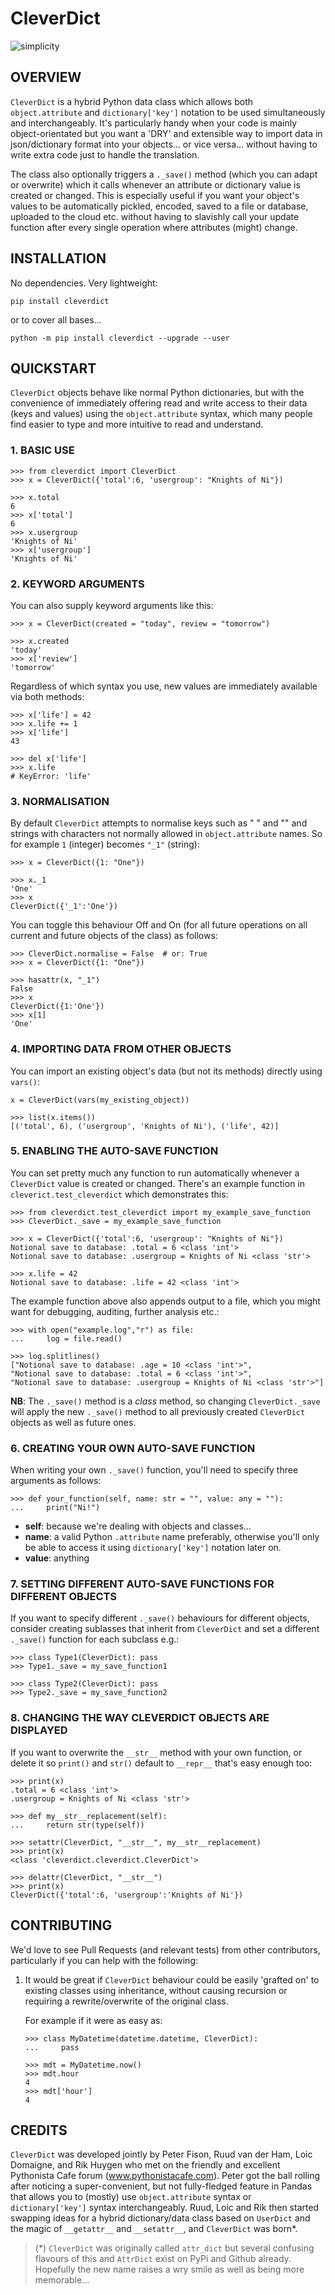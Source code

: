 # CleverDict

![simplicity](https://image.slidesharecdn.com/iotshifts20150911-151021225240-lva1-app6891/95/smart-citizens-populating-smart-cities-iotshifts-19-638.jpg?cb=1506979421)

## OVERVIEW

```CleverDict``` is a hybrid Python data class which allows both ```object.attribute``` and ```dictionary['key']``` notation to be used simultaneously and interchangeably.  It's particularly handy when your code is mainly object-orientated but you want a 'DRY' and extensible way to import data in json/dictionary format into your objects... or vice versa... without having to write extra code just to handle the translation.

The class also optionally triggers a ```._save()``` method (which you can adapt or overwrite) which it calls whenever an attribute or dictionary value is created or changed.  This is especially useful if you want your object's values to be automatically pickled, encoded, saved to a file or database, uploaded to the cloud etc. without having to slavishly call your update function after every single operation where attributes (might) change.


## INSTALLATION
No dependencies.  Very lightweight:

    pip install cleverdict

or to cover all bases...

    python -m pip install cleverdict --upgrade --user

## QUICKSTART

```CleverDict``` objects behave like normal Python dictionaries, but with the convenience of immediately offering read and write access to their data (keys and values) using the ```object.attribute``` syntax, which many people find easier to type and more intuitive to read and understand.

### 1. BASIC USE

    >>> from cleverdict import CleverDict
    >>> x = CleverDict({'total':6, 'usergroup': "Knights of Ni"})

    >>> x.total
    6
    >>> x['total']
    6
    >>> x.usergroup
    'Knights of Ni'
    >>> x['usergroup']
    'Knights of Ni'

### 2. KEYWORD ARGUMENTS
You can also supply keyword arguments like this:

    >>> x = CleverDict(created = "today", review = "tomorrow")

    >>> x.created
    'today'
    >>> x['review']
    'tomorrow'

Regardless of which syntax you use, new values are immediately available via both methods:

    >>> x['life'] = 42
    >>> x.life += 1
    >>> x['life']
    43

    >>> del x['life']
    >>> x.life
    # KeyError: 'life'

### 3. NORMALISATION
By default ```CleverDict``` attempts to normalise keys such as " " and "" and strings with characters not normally allowed in ```object.attribute``` names.  So for example ```1``` (integer) becomes ```"_1"``` (string):


    >>> x = CleverDict({1: "One"})

    >>> x._1
    'One'
    >>> x
    CleverDict({'_1':'One'})


You can toggle this behaviour Off and On (for all future operations on all current and future objects of the class) as follows:


    >>> CleverDict.normalise = False  # or: True
    >>> x = CleverDict({1: "One"})

    >>> hasattr(x, "_1")
    False
    >>> x
    CleverDict({1:'One'})
    >>> x[1]
    'One'

### 4. IMPORTING DATA FROM OTHER OBJECTS
You can import an existing object's data (but not its methods) directly using ```vars()```:

    x = CleverDict(vars(my_existing_object))

    >>> list(x.items())
    [('total', 6), ('usergroup', 'Knights of Ni'), ('life', 42)]

### 5. ENABLING THE AUTO-SAVE FUNCTION
You can set pretty much any function to run automatically whenever a ```CleverDict``` value is created or changed.  There's an example function in ```cleverict.test_cleverdict``` which demonstrates this:

    >>> from cleverdict.test_cleverdict import my_example_save_function
    >>> CleverDict._save = my_example_save_function

    >>> x = CleverDict({'total':6, 'usergroup': "Knights of Ni"})
    Notional save to database: .total = 6 <class 'int'>
    Notional save to database: .usergroup = Knights of Ni <class 'str'>

    >>> x.life = 42
    Notional save to database: .life = 42 <class 'int'>


The example function above also appends output to a file, which you might want for debugging, auditing,  further analysis etc.:

    >>> with open("example.log","r") as file:
    ...     log = file.read()

    >>> log.splitlines()
    ["Notional save to database: .age = 10 <class 'int'>",
    "Notional save to database: .total = 6 <class 'int'>",
    "Notional save to database: .usergroup = Knights of Ni <class 'str'>"]

**NB**: The ```._save()``` method is a *class* method, so changing ```CleverDict._save``` will apply the new ```._save()``` method to all previously created ```CleverDict``` objects as well as future ones.


### 6. CREATING YOUR OWN AUTO-SAVE FUNCTION
When writing your own ```._save()``` function, you'll need to specify three arguments as follows:


    >>> def your_function(self, name: str = "", value: any = ""):
    ...     print("Ni!")


* **self**: because we're dealing with objects and classes...
* **name**: a valid Python ```.attribute``` name preferably, otherwise you'll only be able to access it using ```dictionary['key']``` notation later on.
* **value**: anything

### 7. SETTING DIFFERENT AUTO-SAVE FUNCTIONS FOR DIFFERENT OBJECTS
If you want to specify different ```._save()``` behaviours for different objects, consider creating sublasses that inherit from ```CleverDict``` and set a different
```._save()``` function for each subclass e.g.:

    >>> class Type1(CleverDict): pass
    >>> Type1._save = my_save_function1

    >>> class Type2(CleverDict): pass
    >>> Type2._save = my_save_function2


### 8. CHANGING THE WAY CLEVERDICT OBJECTS ARE DISPLAYED
If you want to overwrite the ```__str__``` method with your own function, or delete it so ```print()``` and ```str()``` default to ```__repr__``` that's easy enough too:

    >>> print(x)
    .total = 6 <class 'int'>
    .usergroup = Knights of Ni <class 'str'>

    >>> def my__str__replacement(self):
    ...     return str(type(self))

    >>> setattr(CleverDict, "__str__", my__str__replacement)
    >>> print(x)
    <class 'cleverdict.cleverdict.CleverDict'>

    >>> delattr(CleverDict, "__str__")
    >>> print(x)
    CleverDict({'total':6, 'usergroup':'Knights of Ni'})

## CONTRIBUTING

We'd love to see Pull Requests (and relevant tests) from other contributors, particularly if you can help with the following:

1. It would be great if ```CleverDict``` behaviour could be easily 'grafted on' to existing classes using inheritance, without causing recursion or requiring a rewrite/overwrite of the original class.

    For example if it were as easy as:

    ```
    >>> class MyDatetime(datetime.datetime, CleverDict):
    ...     pass

    >>> mdt = MyDatetime.now()
    >>> mdt.hour
    4
    >>> mdt['hour']
    4
    ```


## CREDITS
```CleverDict``` was developed jointly by Peter Fison, Ruud van der Ham, Loic Domaigne, and Rik Huygen who met on the friendly and excellent Pythonista Cafe forum (www.pythonistacafe.com).  Peter got the ball rolling after noticing a super-convenient, but not fully-fledged feature in Pandas that allows you to (mostly) use ```object.attribute``` syntax or ```dictionary['key']``` syntax interchangeably. Ruud, Loic and Rik then started swapping ideas for a hybrid  dictionary/data class based on ```UserDict``` and the magic of ```__getattr__``` and ```__setattr__```, and ```CleverDict``` was born*.

>(\*) ```CleverDict``` was originally called ```attr_dict``` but several confusing flavours of this and ```AttrDict``` exist on PyPi and Github already.  Hopefully the new name raises a wry smile as well as being more memorable...
